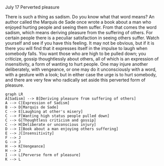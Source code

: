July 17
Perverted pleasure

There is such a thing as sadism. Do you know what that word means? An author called the Marquis de Sade once wrote a book about a man who enjoyed hurting people and seeing them suffer. From that comes the word sadism, which means deriving pleasure from the suffering of others. For certain people there is a peculiar satisfaction in seeing others suffer. Watch yourself and see if you have this feeling. It may not be obvious, but if it is there you will find that it expresses itself in the impulse to laugh when somebody falls. You want those who are high to be pulled down; you criticize, gossip thoughtlessly about others, all of which is an expression of insensitivity, a form of wanting to hurt people. One may injure another deliberately, with vengeance, or one may do it unconsciously with a word, with a gesture with a look; but in either case the urge is to hurt somebody, and there are very few who radically set aside this perverted form of pleasure.

```mermaid
graph LR
A[Sadism] --> B[Deriving pleasure from suffering of others]
A --> C[Expression of Sadism]
B --> D[Marquis de Sade]
C --> E[Laughing at other's misery]
C --> F[Wanting high status people pulled down]
C --> G[Thoughtless criticism and gossip]
C --> H[Deliberate or unconscious injury]
D --> I[Book about a man enjoying others suffering]
E --> J[Insensitivity]
F --> J
G --> J
H --> K[Vengeance]
H --> J
I --> L[Perverse form of pleasure]
K --> L
```